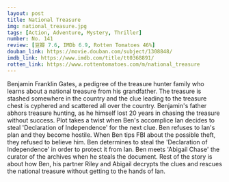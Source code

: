 ```yaml
---
layout: post 
title: National Treasure
img: national_treasure.jpg
tags: [Action, Adventure, Mystery, Thriller]
number: No. 141
review: [豆瓣 7.6, IMDb 6.9, Rotten Tomatoes 46%]
douban_link: https://movie.douban.com/subject/1308848/
imdb_link: https://www.imdb.com/title/tt0368891/
rotten_link: https://www.rottentomatoes.com/m/national_treasure
---
```


Benjamin Franklin Gates, a pedigree of the treasure hunter family who learns about a national treasure from his grandfather. The treasure is stashed somewhere in the country and the clue leading to the treasure chest is cyphered and scattered all over the country. Benjamin's father abhors treasure hunting, as he himself lost 20 years in chasing the treasure without success. Plot takes a twist when Ben's accomplice Ian decides to steal 'Declaration of Independence' for the next clue. Ben refuses to Ian's plan and they become hostile. When Ben tips FBI about the possible theft, they refused to believe him. Ben determines to steal the 'Declaration of Independence' in order to protect it from Ian. Ben meets 'Abigail Chase' the curator of the archives when he steals the document. Rest of the story is about how Ben, his partner Riley and Abigail decrypts the clues and rescues the national treasure without getting to the hands of Ian.